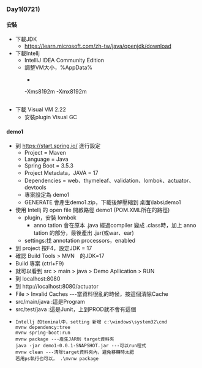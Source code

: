 ### Day1(0721)
#### 安裝
- 下載JDK
  - https://learn.microsoft.com/zh-tw/java/openjdk/download
- 下載Intellj
  - IntelliJ IDEA Community Edition
  - 調整VM大小，%AppData%
    - ```
     -Xms8192m
     -Xmx8192m
      ```
- 下載 Visual VM 2.22
  - 安裝plugin Visual GC

#### demo1
- 到 https://start.spring.io/ 進行設定
  - Project = Maven
  - Language = Java
  - Spring Boot = 3.5.3
  - Project Metadata，JAVA = 17
  - Dependencies = web、thymeleaf、validation、lombok、actuator、devtools
  - 專案設定為 demo1
  - GENERATE 會產生demo1.zip，下載後解壓縮到 桌面\labs\demo1
- 使用 Intellj 的 open file 開啟路徑 demo1 (POM.XML所在的路徑)
  - plugin，安裝 lombok
    - anno tation 會在原本 .java 經過compiler 變成 .class時，加上 anno tation 的部分，最後產出 .jar(或war、ear)
  - settings:找 annotation processors，enabled
- 到 project 按F4，設定JDK = 17
- 確認 Build Tools > MVN　的JDK=17
- Build 專案 (ctrl+F9)
- 就可以看到 src > main > java > Demo Apllication > RUN
- 到 localhost:8080
- 到 http://localhost:8080/actuator
- File > Invalid Caches ---當資料很亂的時候，按這個清除Cache
- src/main/java :這是Program
- src/test/java :這是Junit，上到PROD就不會有這個
- ```
  Intellj 的teminal中，setting 新增 c:\windows\system32\cmd
  mvnw dependency:tree
  mvnw spring-boot:run
  mvnw package ---產生JAR到 target資料夾
  java -jar demo1-0.0.1-SNAPSHOT.jar ---可以run程式
  mvnw clean ---清除target資料夾內，避免移轉時太肥
  若用ps執行也可以， .\mvnw package
  ```
